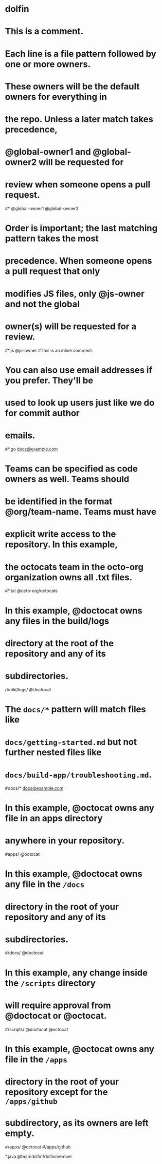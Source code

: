 # dolfin
# This is a comment.
# Each line is a file pattern followed by one or more owners.

# These owners will be the default owners for everything in
# the repo. Unless a later match takes precedence,
# @global-owner1 and @global-owner2 will be requested for
# review when someone opens a pull request.
#*       @global-owner1 @global-owner2

# Order is important; the last matching pattern takes the most
# precedence. When someone opens a pull request that only
# modifies JS files, only @js-owner and not the global
# owner(s) will be requested for a review.
#*.js    @js-owner #This is an inline comment.

# You can also use email addresses if you prefer. They'll be
# used to look up users just like we do for commit author
# emails.
#*.go docs@example.com

# Teams can be specified as code owners as well. Teams should
# be identified in the format @org/team-name. Teams must have
# explicit write access to the repository. In this example,
# the octocats team in the octo-org organization owns all .txt files.
#*.txt @octo-org/octocats

# In this example, @doctocat owns any files in the build/logs
# directory at the root of the repository and any of its
# subdirectories.
/build/logs/ @doctocat

# The `docs/*` pattern will match files like
# `docs/getting-started.md` but not further nested files like
# `docs/build-app/troubleshooting.md`.
#docs/*  docs@example.com

# In this example, @octocat owns any file in an apps directory
# anywhere in your repository.
#apps/ @octocat

# In this example, @doctocat owns any file in the `/docs`
# directory in the root of your repository and any of its
# subdirectories.
#/docs/ @doctocat

# In this example, any change inside the `/scripts` directory
# will require approval from @doctocat or @octocat.
#/scripts/ @doctocat @octocat

# In this example, @octocat owns any file in the `/apps`
# directory in the root of your repository except for the `/apps/github`
# subdirectory, as its owners are left empty.
#/apps/ @octocat
#/apps/github

*.java @teamdolfin/dolfinmember
